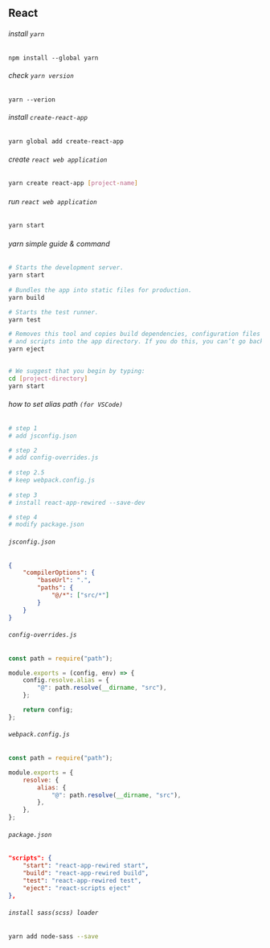 ## React
  
###### install `yarn`
```
npm install --global yarn
```
  
###### check `yarn version`
```
yarn --verion
```
  
###### install `create-react-app`
```
yarn global add create-react-app
```
  
###### create `react web application`
```sh
yarn create react-app [project-name]
```
  
###### run `react web application`
```sh
yarn start
```
  
###### yarn simple guide & command
```sh
# Starts the development server.
yarn start
    
# Bundles the app into static files for production.
yarn build

# Starts the test runner.
yarn test

# Removes this tool and copies build dependencies, configuration files
# and scripts into the app directory. If you do this, you can’t go back!
yarn eject
   

# We suggest that you begin by typing:
cd [project-directory]
yarn start
```
  
###### how to set alias path `(for VSCode)`
```sh
# step 1
# add jsconfig.json

# step 2
# add config-overrides.js
  
# step 2.5
# keep webpack.config.js
  
# step 3
# install react-app-rewired --save-dev

# step 4
# modify package.json
```
  
###### `jsconfig.json`
```json
{
	"compilerOptions": {
		"baseUrl": ".",
		"paths": {
			"@/*": ["src/*"]
		}
	}
}
```
  
###### `config-overrides.js`
```js
const path = require("path");

module.exports = (config, env) => {
	config.resolve.alias = {
		"@": path.resolve(__dirname, "src"),
	};

	return config;
};
```
  
###### `webpack.config.js`
```js
const path = require("path");

module.exports = {
	resolve: {
		alias: {
			"@": path.resolve(__dirname, "src"),
		},
	},
};
```
  
###### `package.json`
```json
"scripts": {
    "start": "react-app-rewired start",
    "build": "react-app-rewired build",
    "test": "react-app-rewired test",
    "eject": "react-scripts eject"
},
```
  
###### `install sass(scss) loader`
```sh
yarn add node-sass --save
```
  
